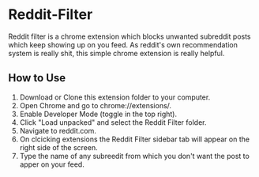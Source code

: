 # Reddit-Filter
Reddit filter is a chrome extension which blocks unwanted subreddit posts which keep showing up on you feed. As reddit's own recommendation system is really shit, this simple chrome extension is really helpful. 
## How to Use
1. Download or Clone this extension folder to your computer.
2. Open Chrome and go to chrome://extensions/.
3. Enable Developer Mode (toggle in the top right).
4. Click "Load unpacked" and select the Reddit Filter folder.
5. Navigate to reddit.com.
6. On clcicking extensions the Reddit Filter sidebar tab will appear on the right side of the screen.
7. Type the name of any subreedit from which you don't want the post to apper on your feed.
